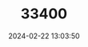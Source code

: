 ---
title: "33400"
category: "Hopea wyattsmithii"
draft: false
date: 2024-02-22 13:03:50
languages:
  Malay: ["Luis Putih", "Selangan Daun Bulat"]
---